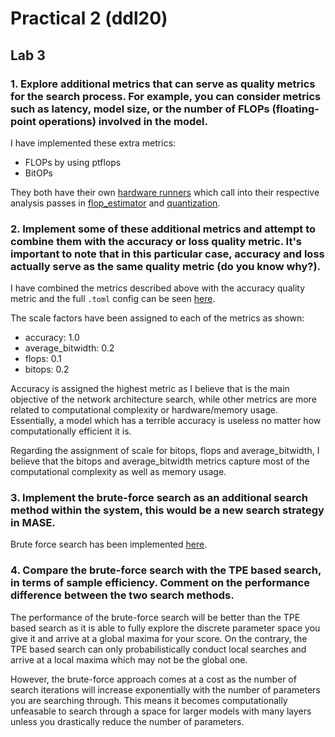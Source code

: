 # Practical 2 (ddl20)


## Lab 3
### 1. Explore additional metrics that can serve as quality metrics for the search process. For example, you can consider metrics such as latency, model size, or the number of FLOPs (floating-point operations) involved in the model.

I have implemented these extra metrics:
- FLOPs by using ptflops
- BitOPs
<!-- - Latency Estimation -->

They both have their own [hardware runners](../machop/chop/actions/search/strategies/runners/hardware/) which call into their respective analysis passes in [flop_estimator](../machop/chop/passes/graph/analysis/flop_estimator/ptflops.py) and [quantization](../machop/chop/passes/graph/analysis/quantization/calculate_bitops.py).

### 2. Implement some of these additional metrics and attempt to combine them with the accuracy or loss quality metric. It's important to note that in this particular case, accuracy and loss actually serve as the same quality metric (do you know why?).

I have combined the metrics described above with the accuracy quality metric and
the full `.toml` config can be seen [here](../coursework/lab3/jsc_my_search.toml).

The scale factors have been assigned to each of the metrics as shown:
- accuracy: 1.0
- average_bitwidth: 0.2
- flops: 0.1
- bitops: 0.2

Accuracy is assigned the highest metric as I believe that is the main objective
of the network architecture search, while other metrics are more related to
computational complexity or hardware/memory usage. Essentially, a model which
has a terrible accuracy is useless no matter how computationally efficient it is.

Regarding the assignment of scale for bitops, flops and average_bitwidth, I
believe that the bitops and average_bitwidth metrics capture most of the computational
complexity as well as memory usage.

### 3. Implement the brute-force search as an additional search method within the system, this would be a new search strategy in MASE.

Brute force search has been implemented [here](../machop/chop/actions/search/strategies/brute_force.py).

### 4. Compare the brute-force search with the TPE based search, in terms of sample efficiency. Comment on the performance difference between the two search methods.

The performance of the brute-force search will be better than the TPE based
search as it is able to fully explore the discrete parameter space you give it
and arrive at a global maxima for your score. On the contrary, the TPE based
search can only probabilistically conduct local searches and arrive at a local
maxima which may not be the global one.

However, the brute-force approach comes at a cost as the number of search
iterations will increase exponentially with the number of parameters you are
searching through. This means it becomes computationally unfeasable to search
through a space for larger models with many layers unless you drastically reduce
the number of parameters.
